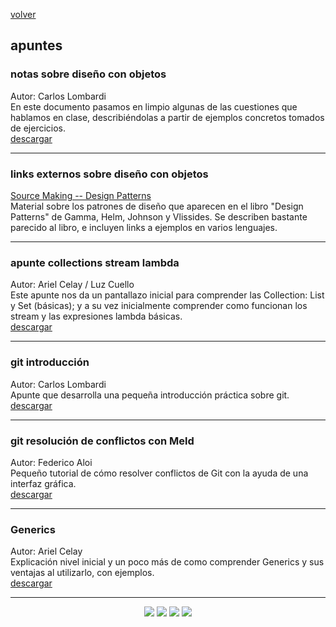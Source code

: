 [volver](index.md)<br/>
## apuntes

<!-- ### shortcuts eclipse
Combinación de teclas para accesos rápidos en eclipse.<br/>
[ver](shortcuts.md)<br/> 
<hr/>
### wollok a java
Autor: Román G.<br/>
Este resumen es un conjunto de recetas para “traducir” mensajes de colecciones de Wollok a Java.<br/>
<a href="material/documentos/apuntes/colecciones-de-wollok-a-java.pdf" target="_blank">descargar</a>
<hr/>
-->

### notas sobre diseño con objetos
Autor: Carlos Lombardi<br/>
En este documento pasamos en limpio algunas de las cuestiones que hablamos en clase,
describiéndolas a partir de ejemplos concretos tomados de ejercicios.<br/>
<a href="material/documentos/apuntes/Diseño de software con objetos - estudio de casos.pdf" target="_blank">descargar</a>

<hr/>

### links externos sobre diseño con objetos
<a href="https://sourcemaking.com/design_patterns/" target="_blank">Source Making -- Design Patterns</a><br/>
Material sobre los patrones de diseño que aparecen en el libro "Design Patterns" de Gamma, Helm, Johnson y Vlissides. Se describen bastante parecido al libro, e incluyen links a ejemplos en varios lenguajes.

<hr/>

### apunte collections stream lambda
Autor: Ariel Celay / Luz Cuello<br/>
Este apunte nos da un pantallazo inicial para comprender las Collection: List y Set (básicas); y a su vez inicialmente comprender como funcionan los stream y las expresiones lambda básicas.<br/>
<a href="material/documentos/apuntes/objetos2-apunte-collection-stream-lambda.pdf" target="_blank">descargar</a>

<hr/>

### git introducción
Autor: Carlos Lombardi<br/>
Apunte que desarrolla una pequeña introducción práctica sobre git.<br/>
<a href="material/documentos/apuntes/git-pequenia-introduccion-practica.pdf" target="_blank">descargar</a>

<hr/>

### git resolución de conflictos con Meld
Autor: Federico Aloi<br/>
Pequeño tutorial de cómo resolver conflictos de Git con la ayuda de una interfaz gráfica.<br/>
<a href="material/documentos/apuntes/Git - resolver conflictos usando Meld.pdf" target="_blank">descargar</a>

<hr/>

### Generics
Autor: Ariel Celay<br/>
Explicación nivel inicial y un poco más de como comprender Generics y sus ventajas al utilizarlo, con ejemplos.<br/>
<a href="material/documentos/apuntes/objetos2-apunte-generics.pdf" target="_blank">descargar</a>

<hr/>
<!--
### arena
Autor: Carlos Lombardi<br/>
Documento sobre la edición de una pantalla en arena framework.<br/>
<a href="material/documentos/apuntes/pantalla-edicion-arena.pdf" target="_blank">descargar</a>
<hr/>
### ui conceptos
Autor: Carlos Lombardi<br/>
Conceptos sobre user interface.<br/>
<a href="material/documentos/apuntes/ui-conceptos.pdf" target="_blank">descargar</a>
<hr/>
### "hola mundo" wicket
Autor: Ariel Celay<br/>
El tutorial permite realizar nuestra primera aplicación con wicket, utilizando eclipse, a su vez, explica paso a paso la configuración del ambiente.<br/>
<a href="material/documentos/apuntes/hola-mundo-wicket.pdf" target="_blank">descargar tutorial</a><br/>
<a href="material/libs/basicas-necesarias-wicket.zip" target="_blank">descargar librerias</a>
<hr/>
### introducción parcial a wicket
Autor: Carlos Lombardi<br/>
En este documento vamos a describir algunos conceptos y facetas del desarrollo de aplicaciones
Web usando Wicket.<br/>
<a href="material/documentos/apuntes/introduccion-parcial-a-wicket.pdf" target="_blank">descargar</a>
<hr/>
### introducción wicket models and forms
Autor: Ariel Celay<br/>
Introducción a Models y Forms, conceptos teoricos y aplicación de introduccion. Versión 1, ya sale la 2 más completa...<br/>
<a href="material/documentos/apuntes/modelos-y-formularios.pdf" target="_blank">descargar tutorial</a><br/>
<a href="material/projects/wicket-model-form.zip" target="_blank">descargar web application</a>
<hr/>
### links útiles sobre Android
<a href="https://developer.android.com/training/constraint-layout/" target="_blank">Cómo trabajar con ConstraintLayout (en inglés)</a><br/>
<a href="https://android-developers.googleblog.com/2017/08/understanding-performance-benefits-of.html" target="_blank">Ventajas de usar ConstraintLayout (en inglés)</a>
-->

<center><img src="imagenes/logo-java-1.png" />&nbsp;<img src="imagenes/logo-linux-1.png" />&nbsp;<img src="imagenes/logo-java-2.png" />&nbsp;<img src="imagenes/logo-lamadrid-1.png" /></center>
